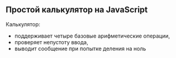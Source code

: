 ## Простой калькулятор на JavaScript
Калькулятор:
 - поддерживает четыре базовые арифметические операции, 
 - проверяет непустоту ввода, 
 - выводит сообщение при попытке деления на ноль

